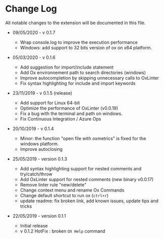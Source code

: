 # Change Log
All notable changes to the extension will be documented in this file.
-  09/05/2020 - v 0.1.7
    - Wrap console.log to improve the execution performance
    - Windows: add support to 32 bits version of ox on x64 platform.

-  05/03/2020 - v 0.1.6
    - Add suggestion for import/include statement
    - Add Ox environnement path to search directories (windows)
    - Improve autocompletion by skipping unnecessary calls to OxLinter
    - Fix syntax highlighting for include and import keywords
 
- 23/11/2019 - v 0.1.5 (release)
    - Add support for Linux 64-bit 
    - Optimize the performance of OxLinter (v0.0.19)
    - Fix a bug with the terminal and path on windows. 
    - Fix Continuous Integration / Azure Ops
    
- 20/10/2019 - v 0.1.4
    - Minor: the function "open file with oxmetrics" is fixed for the windows platform.
    - Improve autoclosing

- 25/05/2019 - version 0.1.3
    - Add syntax highlighting support for nested comments and try/catch/throw
    - Add OxLinter support for nested comments (new binary v0.0.17)
    - Remove linter rule "new/delete"
    - Change context menu and rename Ox Commands
    - Change default shortcut to run ox (`ctrl+r`)
    - update readme: fix broken link, add known issues, update tips and tricks

- 22/05/2019 - version 0.1.1
    - Initial release
    - v 0.1.2 HotFix : broken `OX Help` command
 